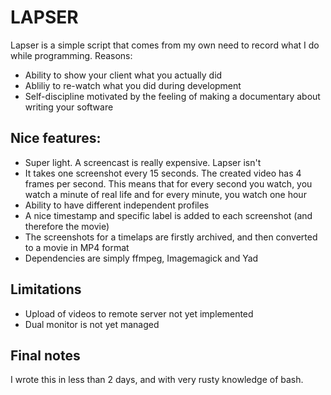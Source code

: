 # LAPSER

Lapser is a simple script that comes from my own need to record what I do while programming.
Reasons:

* Ability to show your client what you actually did
* Abliliy to re-watch what you did during development
* Self-discipline motivated by the feeling of making a documentary about writing your software

## Nice features:

* Super light. A screencast is really expensive. Lapser isn't
* It takes one screenshot every 15 seconds. The created video has 4 frames per second. This means that for every second you watch, you watch a minute of real life and for every minute, you watch one hour
* Ability to have different independent profiles
* A nice timestamp and specific label is added to each screenshot (and therefore the movie)
* The screenshots for a timelaps are firstly archived, and then converted to a movie in MP4 format
* Dependencies are simply ffmpeg, Imagemagick and Yad

## Limitations

* Upload of videos to remote server not yet implemented
* Dual monitor is not yet managed

## Final notes

I wrote this in less than 2 days, and with very rusty knowledge of bash.
